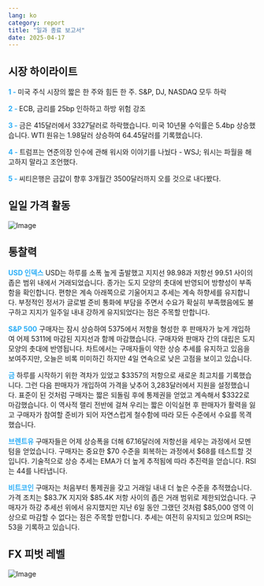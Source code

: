 ```yaml
---
lang: ko
category: report
title: "일과 종료 보고서"
date: 2025-04-17
---
```



<h2>시장 하이라이트</h2>
<strong style="color: #2caef7;">1 - </strong> 미국 주식 시장의 짧은 한 주와 힘든 한 주. S&P, DJ, NASDAQ 모두 하락

<strong style="color: #2caef7;">2 - </strong> ECB, 금리를 25bp 인하하고 하방 위험 강조

<strong style="color: #2caef7;">3 - </strong> 금은 415달러에서 3327달러로 하락했습니다. 미국 10년물 수익률은 5.4bp 상승했습니다. WTI 원유는 1.98달러 상승하여 64.45달러를 기록했습니다.

<strong style="color: #2caef7;">4 - </strong> 트럼프는 연준의장 인수에 관해 워시와 이야기를 나눴다 - WSJ; 워시는 파월을 해고하지 말라고 조언했다.

<strong style="color: #2caef7;">5 - </strong> 씨티은행은 금값이 향후 3개월간 3500달러까지 오를 것으로 내다봤다.



<h2>일일 가격 활동</h2>
<img src="https://markleighedu.github.io/img/Apr-2025/17-Apr-2025/price.jpg" alt="Image"/>

<h2>통찰력</h2>
<strong style="color: #2caef7;">USD 인덱스</strong> USD는 하루를 소폭 높게 출발했고 지지선 98.98과 저항선 99.51 사이의 좁은 범위 내에서 거래되었습니다. 종가는 도지 모양의 촛대에 반영되어 방향성이 부족함을 확인합니다. 편향은 계속 아래쪽으로 기울어지고 추세는 계속 하향세를 유지합니다. 부정적인 정서가 글로벌 준비 통화에 부담을 주면서 수요가 확실히 부족했음에도 불구하고 지지가 일주일 내내 강하게 유지되었다는 점은 주목할 만합니다. 

<strong style="color: #2caef7;">S&P 500</strong> 구매자는 잠시 상승하여 5375에서 저항을 형성한 후 판매자가 늦게 개입하여 어제 5311에 마감된 지지선과 함께 마감했습니다. 구매자와 판매자 간의 대립은 도지 모양의 촛대에 반영됩니다. 차트에서는 구매자들이 약한 상승 추세를 유지하고 있음을 보여주지만, 오늘은 비록 미미하긴 하지만 4일 연속으로 낮은 고점을 보이고 있습니다. 

<strong style="color: #2caef7;">금</strong> 하루를 시작하기 위한 격차가 있었고 $3357의 저항으로 새로운 최고치를 기록했습니다. 그런 다음 판매자가 개입하여 가격을 낮추어 3,283달러에서 지원을 설정했습니다. 표준이 된 것처럼 구매자는 짧은 되돌림 후에 통제권을 얻었고 계속해서 $3322로 마감했습니다. 이 역사적 랠리 전반에 걸쳐 우리는 짧은 이익실현 후 판매자가 활력을 잃고 구매자가 참여할 준비가 되어 자연스럽게 철수함에 따라 모든 수준에서 수요를 목격했습니다.

<strong style="color: #2caef7;">브렌트유</strong> 구매자들은 어제 상승폭을 더해 67.16달러에 저항선을 세우는 과정에서 모멘텀을 얻었습니다. 구매자는 중요한 $70 수준을 회복하는 과정에서 $68를 테스트할 것입니다. 기술적으로 상승 추세는 EMA가 더 높게 추적됨에 따라 추진력을 얻습니다.  RSI는 44를 나타냅니다. 

<strong style="color: #2caef7;">비트코인</strong> 구매자는 처음부터 통제권을 갖고 거래일 내내 더 높은 수준을 추적했습니다. 가격 조치는 $83.7K 지지와 $85.4K 저항 사이의 좁은 거래 범위로 제한되었습니다. 구매자가 하강 추세선 위에서 유지했지만 지난 6일 동안 그랬던 것처럼 $85,000 영역 이상으로 마감할 수 없다는 점은 주목할 만합니다. 추세는 여전히 유지되고 있으며 RSI는 53을 기록하고 있습니다.



<h2>FX 피벗 레벨</h2>
<img src="https://markleighedu.github.io/img/Apr-2025/17-Apr-2025/pivot.jpg" alt="Image"/>